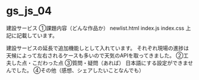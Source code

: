 # gs_js_04
建設サービス
①課題内容（どんな作品か）
newlist.html
index.js
index.css
上記に記載しています。

建設サービスの延長で追加機能しとして入れています。
それぞれ現場の進捗は天候によって左右されるケースも多いので天気のAPIを取ってきました。
②工夫した点・こだわった点
③質問・疑問（あれば）
日本語にする設定ができませんでした。
④その他（感想、シェアしたいことなんでも）
